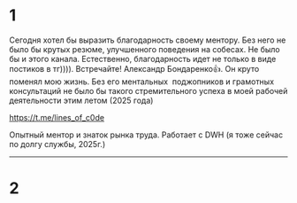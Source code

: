 # 1

Сегодня хотел бы выразить благодарность своему ментору. Без него не было бы крутых резюме, улучшенного поведения на собесах. Не было бы и этого канала. Естественно, благодарность идет не только в виде постиков в тг)))). Встречайте! Александр Бондаренко👍. Он круто поменял мою жизнь. Без его ментальных 
поджопников и грамотных консультаций не было бы такого стремительного успеха в моей рабочей деятельности этим летом (2025 года)

https://t.me/lines_of_c0de

Опытный ментор и знаток рынка труда. Работает с DWH (я тоже сейчас по долгу службы, 2025г.)

**************************************************************

# 2